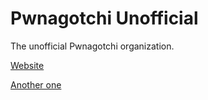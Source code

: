 # Pwnagotchi Unofficial
The unofficial Pwnagotchi organization.

[Website](pwnagotchi.org)

[Another one](pwnagotchi-unofficial.github.io)